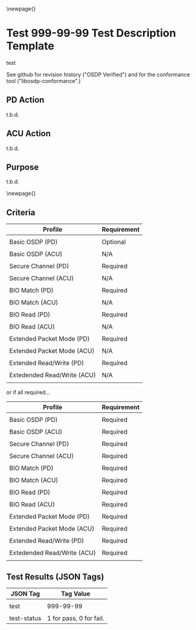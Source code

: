 \newpage{}

Test 999-99-99 Test Description Template
========================================

test

See github for revision history ("OSDP Verified") and for the conformance tool ("libosdp-conformance".) 

PD Action
---------

t.b.d.

ACU Action
----------

t.b.d.

Purpose
-------

t.b.d.

\newpage{}

Criteria
--------

| Profile                    | Requirement |
| -------                    | ----------- |
|         |             |
| Basic OSDP (PD) | Optional |
|                             |         |
| Basic OSDP (ACU) | N/A     |
|                             |         |
| Secure Channel (PD) | Required |
|                             |         |
| Secure Channel (ACU) | N/A |
|                             |         |
| BIO Match (PD)       | Required |
|                             |         |
| BIO Match (ACU)      | N/A      |
|                             |         |
| BIO Read (PD)        | Required |
|                             |         |
| BIO Read (ACU)       | N/A      |
|                             |         |
| Extended Packet Mode (PD) | Required |
|                             |         |
| Extended Packet Mode (ACU) | N/A     |
|                             |         |
| Extended Read/Write (PD)   | Required |
|                             |         |
| Extedended Read/Write (ACU) | N/A     |
|                             |         |

or if all required...

| Profile                    | Requirement |
| -------                    | ----------- |
|         |             |
| Basic OSDP (PD)             | Required |
|                             |          |
| Basic OSDP (ACU)            | Required |
|                             |          |
| Secure Channel (PD)         | Required |
|                             |          |
| Secure Channel (ACU)        | Required |
|                             |          |
| BIO Match (PD)              | Required |
|                             |          |
| BIO Match (ACU)             | Required |
|                             |          |
| BIO Read (PD)               | Required |
|                             |          |
| BIO Read (ACU)              | Required |
|                             |          |
| Extended Packet Mode (PD)   | Required |
|                             |          |
| Extended Packet Mode (ACU)  | Required |
|                             |          |
| Extended Read/Write (PD)    | Required |
|                             |          |
| Extedended Read/Write (ACU) | Required |
|                             |          |


Test Results (JSON Tags)
------------------------

| JSON Tag | Tag Value |
| -------- | --------- |
|          |           |
| test        | 999-99-99               |
|             |                         |
| test-status | 1 for pass, 0 for fail. |
